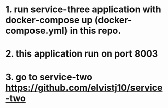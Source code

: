 # 1. run service-three application with docker-compose up (docker-compose.yml) in this repo.
# 2. this application run on port 8003
# 3. go to service-two https://github.com/elvistj10/service-two
